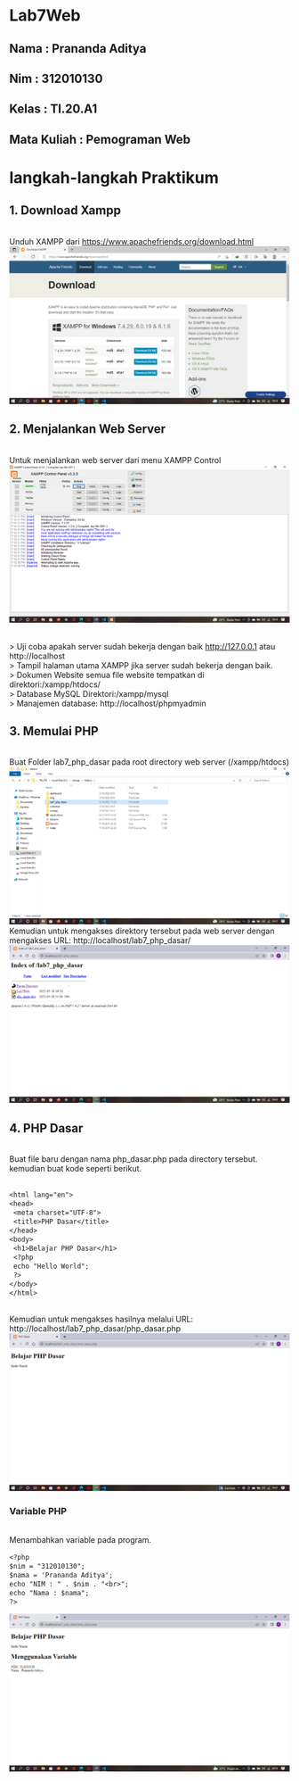 # Lab7Web

## Nama : Prananda Aditya

## Nim : 312010130

## Kelas : TI.20.A1

## Mata Kuliah : Pemograman Web

# langkah-langkah Praktikum

## 1. Download Xampp

<br> Unduh XAMPP dari https://www.apachefriends.org/download.html
![p](Img/SS1.png)

## 2. Menjalankan Web Server

<br>Untuk menjalankan web server dari menu XAMPP Control
![p](Img/SS2.png)

<br>> Uji coba apakah server sudah bekerja dengan baik http://127.0.0.1 atau http://localhost
<br>> Tampil halaman utama XAMPP jika server sudah bekerja dengan baik.
<br>> Dokumen Website semua file website tempatkan di direktori:/xampp/htdocs/
<br>> Database MySQL Direktori:/xampp/mysql
<br>> Manajemen database: http://localhost/phpmyadmin

## 3. Memulai PHP

<br>Buat Folder lab7_php_dasar pada root directory web server (/xampp/htdocs)
![p](Img/SS3.png)
<br>Kemudian untuk mengakses direktory tersebut pada web server dengan mengakses URL: http://localhost/lab7_php_dasar/
![p](Img/SS4.png)

## 4. PHP Dasar

<br>Buat file baru dengan nama php_dasar.php pada directory tersebut. kemudian buat kode seperti berikut.

```<!DOCTYPE html>

<html lang="en">
<head>
 <meta charset="UTF-8">
 <title>PHP Dasar</title>
</head>
<body>
 <h1>Belajar PHP Dasar</h1>
 <?php
 echo "Hello World";
 ?>
</body>
</html>
```

<br> Kemudian untuk mengakses hasilnya melalui URL: http://localhost/lab7_php_dasar/php_dasar.php
![p](Img/SS5.png)

### Variable PHP

<br>Menambahkan variable pada program.

```<h1>Menggunakan Variable</h1>
<?php
$nim = "312010130";
$nama = 'Prananda Aditya';
echo "NIM : " . $nim . "<br>";
echo "Nama : $nama";
?>
```

![p](Img/SS6.png)
